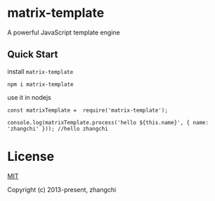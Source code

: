 # matrix-template

A powerful JavaScript template engine

## Quick Start

install `matrix-template`

```
npm i matrix-template

```

use it in nodejs

```
const matrixTemplate =  require('matrix-template');

console.log(matrixTemplate.process('hello ${this.name}', { name: 'zhangchi' })); //hello zhangchi

```

# License

[MIT](https://opensource.org/licenses/MIT)

Copyright (c) 2013-present, zhangchi